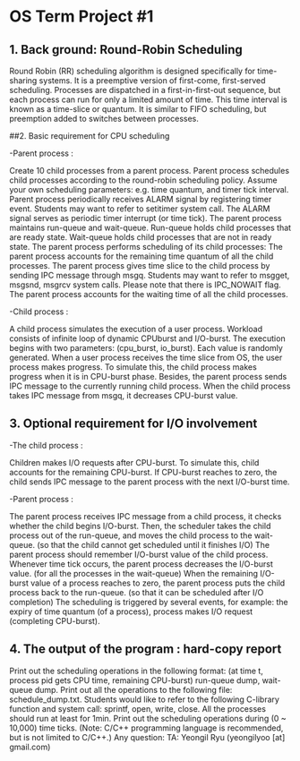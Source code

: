 # OS Term Project #1

## 1. Back ground: Round-Robin Scheduling

Round Robin (RR) scheduling algorithm is designed specifically for time-sharing systems. It is a preemptive
version of first-come, first-served scheduling. Processes are dispatched in a first-in-first-out sequence, but each
process can run for only a limited amount of time. This time interval is known as a time-slice or quantum. It is
similar to FIFO scheduling, but preemption added to switches between processes.


##2. Basic requirement for CPU scheduling

-Parent process :

Create 10 child processes from a parent process. Parent process schedules child processes according to the
round-robin scheduling policy. Assume your own scheduling parameters: e.g. time quantum, and timer tick
interval. Parent process periodically receives ALARM signal by registering timer event. Students may want to
refer to setitimer system call. The ALARM signal serves as periodic timer interrupt (or time tick). The parent
process maintains run-queue and wait-queue. Run-queue holds child processes that are ready state. Wait-queue
holds child processes that are not in ready state. The parent process performs scheduling of its child processes:
The parent process accounts for the remaining time quantum of all the child processes. The parent process
gives time slice to the child process by sending IPC message through msgq. Students may want to refer to
msgget, msgsnd, msgrcv system calls. Please note that there is IPC_NOWAIT flag. The parent process accounts
for the waiting time of all the child processes.

-Child process :

A child process simulates the execution of a user process. Workload consists of infinite loop of dynamic CPUburst and I/O-burst. The execution begins with two parameters: (cpu_burst, io_burst). Each value is randomly
generated. When a user process receives the time slice from OS, the user process makes progress. To simulate
this, the child process makes progress when it is in CPU-burst phase. Besides, the parent process sends IPC
message to the currently running child process. When the child process takes IPC message from msgq, it
decreases CPU-burst value.

## 3. Optional requirement for I/O involvement

-The child process :

Children makes I/O requests after CPU-burst. To simulate this, child accounts for the remaining CPU-burst. If
CPU-burst reaches to zero, the child sends IPC message to the parent process with the next I/O-burst time.

-Parent process :

The parent process receives IPC message from a child process, it checks whether the child begins I/O-burst.
Then, the scheduler takes the child process out of the run-queue, and moves the child process to the wait-queue.
(so that the child cannot get scheduled until it finishes I/O) The parent process should remember I/O-burst value
of the child process. Whenever time tick occurs, the parent process decreases the I/O-burst value. (for all the
processes in the wait-queue) When the remaining I/O-burst value of a process reaches to zero, the parent process
puts the child process back to the run-queue. (so that it can be scheduled after I/O completion) The scheduling is
triggered by several events, for example: the expiry of time quantum (of a process), process makes I/O request
(completing CPU-burst).

## 4. The output of the program : hard-copy report

Print out the scheduling operations in the following format: (at time t, process pid gets CPU time, remaining
CPU-burst) run-queue dump, wait-queue dump. Print out all the operations to the following file:
schedule_dump.txt. Students would like to refer to the following C-library function and system call: sprintf, open,
write, close. All the processes should run at least for 1min. Print out the scheduling operations during (0 ~ 10,000)
time ticks. (Note: C/C++ programming language is recommended, but is not limited to C/C++.)
Any question: TA: Yeongil Ryu (yeongilyoo [at] gmail.com)
